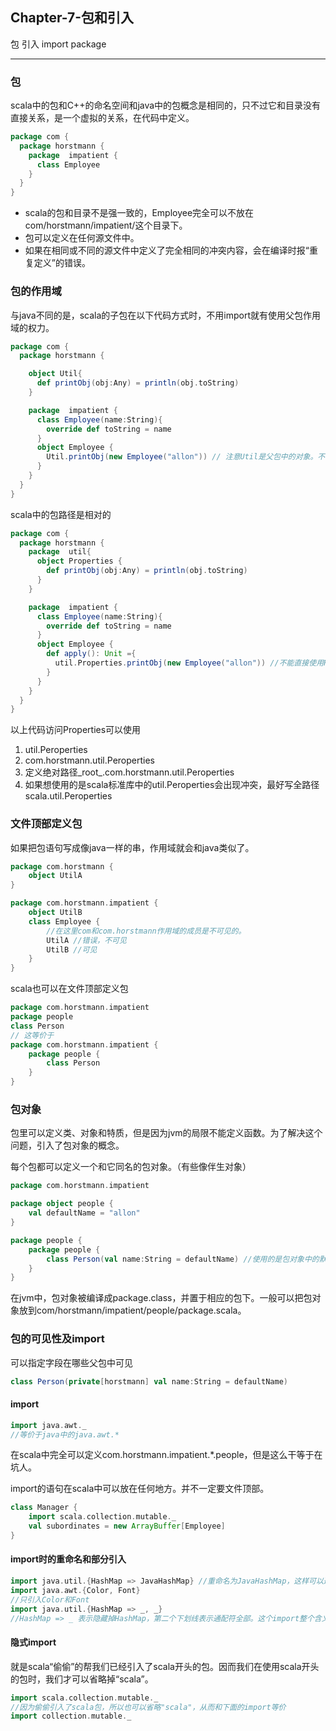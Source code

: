 ﻿## Chapter-7-包和引入

包 引入 import package

---

### 包
scala中的包和C++的命名空间和java中的包概念是相同的，只不过它和目录没有直接关系，是一个虚拟的关系，在代码中定义。
```scala
package com {
  package horstmann {
    package  impatient {
      class Employee
    }
  }
}
```

* scala的包和目录不是强一致的，Employee完全可以不放在com/horstmann/impatient/这个目录下。
* 包可以定义在任何源文件中。
* 如果在相同或不同的源文件中定义了完全相同的冲突内容，会在编译时报“重复定义”的错误。

### 包的作用域
与java不同的是，scala的子包在以下代码方式时，不用import就有使用父包作用域的权力。
```scala
package com {
  package horstmann {

    object Util{
      def printObj(obj:Any) = println(obj.toString)
    }

    package  impatient {
      class Employee(name:String){
        override def toString = name
      }
      object Employee {
        Util.printObj(new Employee("allon")) // 注意Util是父包中的对象。不需要写成com.horstmann.Util。
      }
    }
  }
}
```
scala中的包路径是相对的
```scala
package com {
  package horstmann {
    package  util{
      object Properties {
        def printObj(obj:Any) = println(obj.toString)
      }
    }

    package  impatient {
      class Employee(name:String){
        override def toString = name
      }
      object Employee {
        def apply(): Unit ={
          util.Properties.printObj(new Employee("allon")) //不能直接使用Properties而要使用util.Properties。
        }
      }
    }
  }
}
```
以上代码访问Properties可以使用
1. util.Peroperties
2. com.horstmann.util.Peroperties
3. 定义绝对路径_root_.com.horstmann.util.Peroperties
4. 如果想使用的是scala标准库中的util.Peroperties会出现冲突，最好写全路径scala.util.Peroperties

### 文件顶部定义包
如果把包语句写成像java一样的串，作用域就会和java类似了。
```scala
package com.horstmann {
    object UtilA
}

package com.horstmann.impatient {
    object UtilB
    class Employee {
        //在这里com和com.horstmann作用域的成员是不可见的。
        UtilA //错误，不可见
        UtilB //可见
    }
}
```
scala也可以在文件顶部定义包
```scala
package com.horstmann.impatient
package people
class Person
// 这等价于
package com.horstmann.impatient {
    package people {
        class Person
    }
}
```
### 包对象
包里可以定义类、对象和特质，但是因为jvm的局限不能定义函数。为了解决这个问题，引入了包对象的概念。

每个包都可以定义一个和它同名的包对象。（有些像伴生对象）
```scala
package com.horstmann.impatient

package object people {
    val defaultName = "allon"
}

package people {
    package people {
        class Person(val name:String = defaultName) //使用的是包对象中的默认值。这里的defaultName不用写全路径，因为它们在同一个包中，外部使用时可以com.horstmann.impatient.people.defaultName来使用。
    }
}
```
在jvm中，包对象被编译成package.class，并置于相应的包下。一般可以把包对象放到com/horstmann/impatient/people/package.scala。

### 包的可见性及import
可以指定字段在哪些父包中可见
```scala
class Person(private[horstmann] val name:String = defaultName)
```

#### import
```scala
import java.awt._
//等价于java中的java.awt.*
```
在scala中完全可以定义com.horstmann.impatient.*.people，但是这么干等于在坑人。

import的语句在scala中可以放在任何地方。并不一定要文件顶部。
```scala
class Manager {
    import scala.collection.mutable._
    val subordinates = new ArrayBuffer[Employee]
}
```
#### import时的重命名和部分引入
```scala
import java.util.{HashMap => JavaHashMap} //重命名为JavaHashMap，这样可以避免一些冲突。
import java.awt.{Color, Font} 
//只引入Color和Font
import java.util.{HashMap => _, _} 
//HashMap => _ 表示隐藏掉HashMap，第二个下划线表示通配符全部。这个import整个含义是：除了HashMap都引入。
```

#### 隐式import
就是scala“偷偷”的帮我们已经引入了scala开头的包。因而我们在使用scala开头的包时，我们才可以省略掉“scala”。
```scala
import scala.collection.mutable._
//因为偷偷引入了scala包，所以也可以省略"scala"，从而和下面的import等价
import collection.mutable._
```
